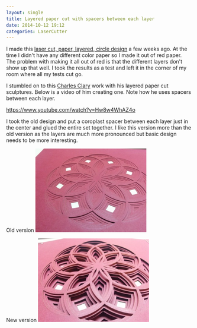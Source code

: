 ```yaml
---
layout: single
title: Layered paper cut with spacers between each layer
date: 2014-10-12 19:12
categories: LaserCutter
---
```

I made this <a href="/laser-cut-layered-circles/">laser cut, paper, layered, circle design</a> a few weeks ago. At the time I didn't have any different color paper so I made it out of red paper. The problem with making it all out of red is that the different layers don't show up that well. I took the results as a test and left it in the corner of my room where all my tests cut go.

I stumbled on to this <a href="http://charlesclary.wordpress.com/">Charles Clary</a> work with his layered paper cut sculptures. Below is a video of him creating one. Note how he uses spacers between each layer.

https://www.youtube.com/watch?v=Hw8w4WhAZ4o

I took the old design and put a coroplast spacer between each layer just in the center and glued the entire set together. I like this version more than the old version as the layers are much more pronounced but basic design needs to be more interesting.

Old version
<img class="alignnone size-medium wp-image-4031" src="/public/uploads/2014/10/fe335b7d80d8c0ba-300x225.jpg" alt="fe335b7d80d8c0ba" width="300" height="225" />

New version
<a href="/public/uploads/2014/10/IMG_20141012_192343.jpg"><img class="alignnone size-medium wp-image-4042" src="/public/uploads/2014/10/IMG_20141012_192343-300x225.jpg" alt="IMG_20141012_192343" width="300" height="225" /></a>
